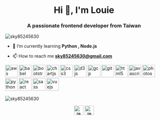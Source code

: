 <h1 align="center">Hi 👋, I'm Louie</h1>
<h3 align="center">A passionate frontend developer from Taiwan</h3>

<p align="left"> <img src="https://komarev.com/ghpvc/?username=sky85245630" alt="sky85245630" /> </p>

- 🌱 I’m currently learning **Python , Node.js**

- 📫 How to reach me **sky85245630@gmail.com**

<p align="left"><img src="https://devicons.github.io/devicon/devicon.git/icons/amazonwebservices/amazonwebservices-original-wordmark.svg" alt="aws" width="40" height="40"/> <img src="https://www.vectorlogo.zone/logos/babeljs/babeljs-icon.svg" alt="babel" width="40" height="40"/> <img src="https://devicons.github.io/devicon/devicon.git/icons/bootstrap/bootstrap-plain.svg" alt="bootstrap" width="40" height="40"/> <img src="https://www.chartjs.org/media/logo-title.svg" alt="chartjs" width="40" height="40"/> <img src="https://devicons.github.io/devicon/devicon.git/icons/css3/css3-original-wordmark.svg" alt="css3" width="40" height="40"/> <img src="https://devicons.github.io/devicon/devicon.git/icons/d3js/d3js-original.svg" alt="d3js" width="40" height="40"/> <img src="https://www.vectorlogo.zone/logos/google_cloud/google_cloud-icon.svg" alt="gcp" width="40" height="40"/> <img src="https://www.vectorlogo.zone/logos/git-scm/git-scm-icon.svg" alt="git" width="40" height="40"/> <img src="https://devicons.github.io/devicon/devicon.git/icons/html5/html5-original-wordmark.svg" alt="html5" width="40" height="40"/> <img src="https://devicons.github.io/devicon/devicon.git/icons/javascript/javascript-original.svg" alt="javascript" width="40" height="40"/> <img src="https://devicons.github.io/devicon/devicon.git/icons/photoshop/photoshop-plain.svg" alt="photoshop" width="40" height="40"/> <img src="https://devicons.github.io/devicon/devicon.git/icons/python/python-original.svg" alt="python" width="40" height="40"/> <img src="https://devicons.github.io/devicon/devicon.git/icons/react/react-original-wordmark.svg" alt="react" width="40" height="40"/> <img src="https://devicons.github.io/devicon/devicon.git/icons/sass/sass-original.svg" alt="sass" width="40" height="40"/> <img src="https://devicons.github.io/devicon/devicon.git/icons/vuejs/vuejs-original-wordmark.svg" alt="vuejs" width="40" height="40"/> </p>


<img align="center" src="https://github-readme-stats-kappa-lovat.vercel.app/api?username=sky85245630&show_icons=true&theme=radical" alt="sky85245630" />


<p align="center">
<a href="https://fb.com/陳政瑋" target="blank"><img align="center" src="https://cdn.jsdelivr.net/npm/simple-icons@3.0.1/icons/facebook.svg" alt="陳政瑋" height="30" width="30" /></a>
<a href="https://dribbble.com/陳政瑋" target="blank"><img align="center" src="https://cdn.jsdelivr.net/npm/simple-icons@3.0.1/icons/dribbble.svg" alt="陳政瑋" height="30" width="30" /></a>
</p>
